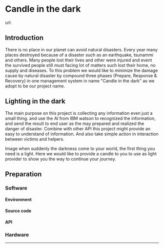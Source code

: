 # Candle in the dark

url:

## Introduction

There is no place in our planet can avoid natural disasters. Every year many places destroyed because of a disaster such as an earthquake, tsunammi and others. Many people lost their lives and other were injured and event the survived people still must facing lot of matters such lost their home, no supply and diseases. 
To this problem we would like to minimize the damage cause by natural disaster by compound three phases (Prepare, Response & Recovery) in one management system in name
"Candle in the dark" as we adopt to be our project name.

## Lighting in the dark

The main purpose on this project is collecting any information even just a small thing.
and use the AI from IBM watson to recognized the information, and send the result to end user as the may prepared and realized the danger of disaster.
Combine with other API this project might provide an easy to understand of information. And also take simple action in interaction between victims and helpers. 

Image when suddenly the darkness come to your world, the first thing you need is a light.
Here we would like to provide a candle to you to use as light provider to show you the way to continue your journey.

## Preparation

### Software

#### Environment

#### Source code

#### API

### Hardware

----

